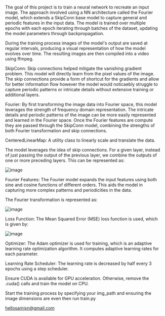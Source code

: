 
The goal of this project is to train a neural network to recreate an input image. The approach involved using a NN architecture called the Fourier model, which extends a SkipConn base model to capture general and periodic features in the input data. The model is trained over multiple epochs with each epoch iterating through batches of the dataset, updating the model parameters through backpropagation.

During the training process images of the model's output are saved at regular intervals, producing a visual representation of how the model evolves over time. The resulting images are then compiled into a video using ffmpeg.

SkipConn: Skip connections helped mitigate the vanishing gradient problem. This model will directly learn from the pixel values of the image. The skip connections provide a form of shortcut for the gradients and allow for better information flow however the model would noticaebly struggle to capture periodic patterns or intricate details without extensive training or additional layers.

Fourier: By first transforming the image data into Fourier space, this model leverages the strength of frequency domain representation. The intricate details and periodic patterns of the image can be more easily represented and learned in the Fourier space. Once the Fourier features are compute they are passed through the SkipConn model, combining the strengths of both Fourier transformation and skip connections.

CenteredLinearMap: A utility class to linearly scale and translate the data.

The model leverages the idea of skip connections. For a given layer, instead of just passing the output of the previous layer, we combine the outputs of one or more preceding layers. 
This can be represented as:

![image](https://github.com/samjsnn/Image-Training-Neural-Network/assets/106383967/fc7a2ecd-e0a8-4e4d-ba8a-b067d48d74f9)

Fourier Features: The Fourier model expands the input features using both sine and cosine functions of different orders. This aids the model in capturing more complex patterns and periodicities in the data. 

The Fourier transformation is represented as:

![image](https://github.com/samjsnn/Image-Training-Neural-Network/assets/106383967/ce4ca45a-8ca0-47d7-ad60-8e49a67b402c)


Loss Function: The Mean Squared Error (MSE) loss function is used, which is given by:

![image](https://github.com/samjsnn/Image-Training-Neural-Network/assets/106383967/533e2777-164e-4a3b-a236-7f8a80caed48)


Optimizer: The Adam optimizer is used for training, which is an adaptive learning rate optimization algorithm. It computes adaptive learning rates for each parameter.

Learning Rate Scheduler: The learning rate is decreased by half every 3 epochs using a step scheduler.


Ensure CUDA is available for GPU acceleration. Otherwise, remove the .cuda() calls and train the model on CPU.

Start the training process by specifying your img_path and ensuring the image dimensions are even then run train.py

hellosamjsn@gmail.com
